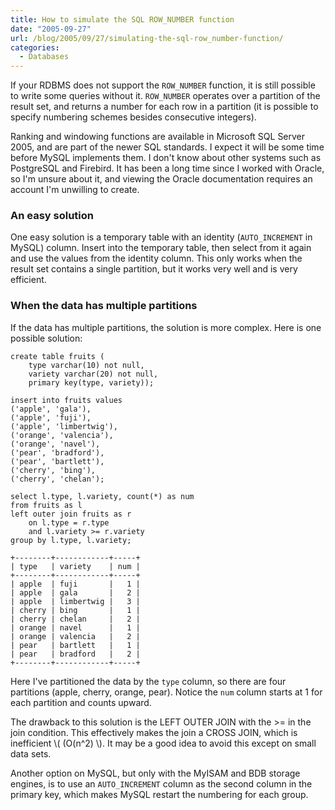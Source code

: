 ```yaml
---
title: How to simulate the SQL ROW_NUMBER function
date: "2005-09-27"
url: /blog/2005/09/27/simulating-the-sql-row_number-function/
categories:
  - Databases
---
```

If your RDBMS does not support the `ROW_NUMBER` function, it is still possible to write some queries without it. `ROW_NUMBER` operates over a partition of the result set, and returns a number for each row in a partition (it is possible to specify numbering schemes besides consecutive integers).

Ranking and windowing functions are available in Microsoft SQL Server 2005, and are part of the newer SQL standards. I expect it will be some time before MySQL implements them. I don't know about other systems such as PostgreSQL and Firebird. It has been a long time since I worked with Oracle, so I'm unsure about it, and viewing the Oracle documentation requires an account I'm unwilling to create.

### An easy solution

One easy solution is a temporary table with an identity (`AUTO_INCREMENT` in MySQL) column. Insert into the temporary table, then select from it again and use the values from the identity column. This only works when the result set contains a single partition, but it works very well and is very efficient.

### When the data has multiple partitions

If the data has multiple partitions, the solution is more complex. Here is one possible solution:

```
create table fruits (
    type varchar(10) not null,
    variety varchar(20) not null,
    primary key(type, variety));

insert into fruits values
('apple', 'gala'),
('apple', 'fuji'),
('apple', 'limbertwig'),
('orange', 'valencia'),
('orange', 'navel'),
('pear', 'bradford'),
('pear', 'bartlett'),
('cherry', 'bing'),
('cherry', 'chelan');

select l.type, l.variety, count(*) as num
from fruits as l
left outer join fruits as r
    on l.type = r.type
    and l.variety >= r.variety
group by l.type, l.variety;

+--------+------------+-----+
| type   | variety    | num |
+--------+------------+-----+
| apple  | fuji       |   1 |
| apple  | gala       |   2 |
| apple  | limbertwig |   3 |
| cherry | bing       |   1 |
| cherry | chelan     |   2 |
| orange | navel      |   1 |
| orange | valencia   |   2 |
| pear   | bartlett   |   1 |
| pear   | bradford   |   2 |
+--------+------------+-----+
```

Here I've partitioned the data by the `type` column, so there are four partitions (apple, cherry, orange, pear). Notice the `num` column starts at 1 for each partition and counts upward.

The drawback to this solution is the LEFT OUTER JOIN with the >= in the join condition. This effectively makes the join a CROSS JOIN, which is inefficient \\( (O(n^2) \\). It may be a good idea to avoid this except on small data sets.

Another option on MySQL, but only with the MyISAM and BDB storage engines, is to use an `AUTO_INCREMENT` column as the second column in the primary key, which makes MySQL restart the numbering for each group.


